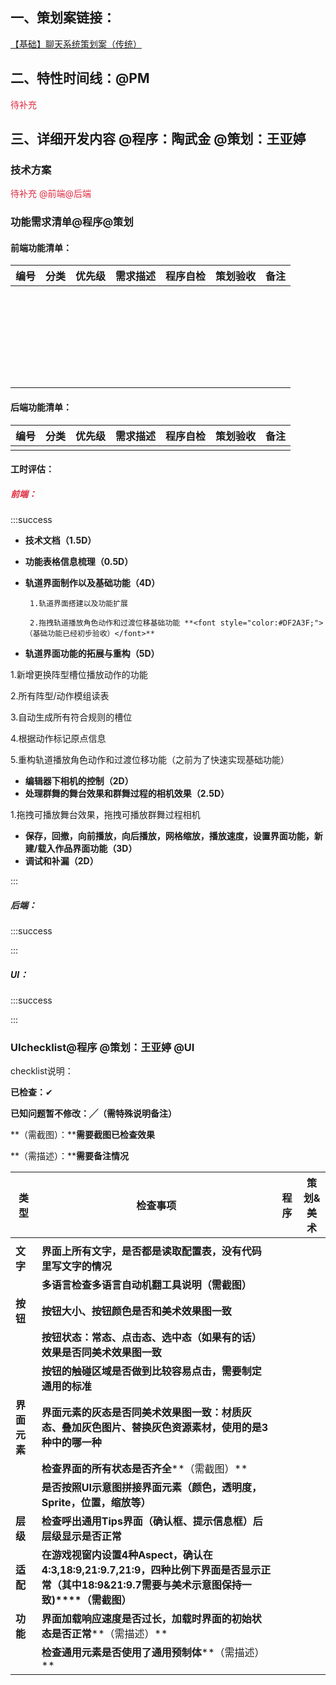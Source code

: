 ## 一、策划案链接：
[【基础】聊天系统策划案（传统）](https://snh48group.yuque.com/qim4en/xs9kb3/lel217v70zcyl68i)

## 二、特性时间线：@PM
<font style="color:#DF2A3F;">待补充</font>

## 三、详细开发内容 @程序：陶武金 @策划：王亚婷  
### 技术方案
<font style="color:#DF2A3F;">待补充 @前端@后端</font>

### 功能需求清单@程序@策划
#### 前端功能清单：
| 编号 | 分类 | 优先级 | 需求描述 | 程序自检 | 策划验收 | 备注 |
| --- | --- | --- | --- | --- | --- | --- |
|  |  |  |  |  |  |  |
|  |  |  |  |  |  |  |
|  |  |  |  |  |  |  |
|  |  |  |  |  |  |  |
|  |  |  |  |  |  |  |
|  |  |  |  |  |  |  |
|  | |  |  |  |  |  |
|  |  |  |  |  |  |  |
|  |  |  |  |  |  |  |
|  |  |  |  |  |  |  |
|  |  |  |  |  |  |  |
|  |  |  |  |  |  |  |
|  | |  |  |  |  |  |
|  |  |  |  |  |  |  |
|  | |  |  |  |  |  |
|  |  |  |  |  |  |  |
|  |  |  |  |  |  |  |
|  |  |  |  |  |  |  |
|  |  |  |  |  |  |  |
|  |  |  |  |  |  |  |
|  |  |  |  |  |  |  |
|  |  |  |  |  |  |  |
|  |  |  |  |  |  |  |
|  |  |  |  |  |  |  |
|  |  |  |  |  |  |  |
|  |  |  |  |  |  |  |
|  |  |  |  |  |  |  |


#### 后端功能清单： <font style="color:#DF2A3F;"></font>
| 编号 | 分类 | 优先级 | 需求描述 | 程序自检 | 策划验收 | 备注 |
| --- | --- | --- | --- | --- | --- | --- |
|  |  |  |  |  | | |


#### 工时评估：
##### <font style="color:#DF2A3F;">前端：</font>
:::success
+ **技术文档（1.5D）**
+ **功能表格信息梳理（0.5D）**
+ **轨道界面制作以及基础功能（4D）**

       1.轨道界面搭建以及功能扩展

       2.拖拽轨道播放角色动作和过渡位移基础功能 **<font style="color:#DF2A3F;">（基础功能已经初步验收）</font>**

+ **轨道界面功能的拓展与重构（5D）**

1.新增更换阵型槽位播放动作的功能

2.所有阵型/动作模组读表

3.自动生成所有符合规则的槽位

4.根据动作标记原点信息

5.重构轨道播放角色动作和过渡位移功能（之前为了快速实现基础功能）

+ **编辑器下相机的控制（2D）**
+ **处理群舞的舞台效果和群舞过程的相机效果（2.5D）**

1.拖拽可播放舞台效果，拖拽可播放群舞过程相机

+ **保存，回撤，向前播放，向后播放，网格缩放，播放速度，设置界面功能，新建/载入作品界面功能（3D）**
+ **调试和补漏（2D）**

:::

##### 后端：
:::success


:::

##### UI：
:::success
  

:::



### UIchecklist@程序 @策划：王亚婷  @UI
checklist说明：

**已检查：**✔

**已知问题暂不修改：╱（需特殊说明备注）**

**（需截图）：****需要截图已检查效果**

**（需描述）：****需要备注情况**

| **类型** | **检查事项** | **程序** | **策划&美术** |
| --- | --- | --- | --- |
| | | | |
| **文字** | **界面上所有文字，是否都是读取配置表，没有代码里写文字的情况** | | |
| | **多语言检查****多语言自动机翻工具说明****（需截图）** | | |
| **按钮** | **按钮大小、按钮颜色是否和美术效果图一致** | | |
| | **按钮状态：常态、点击态、选中态（如果有的话）效果是否同美术效果图一致** | | |
| | **按钮的触碰区域是否做到比较容易点击，需要制定通用的标准** | | |
| **界面元素** | **界面元素的灰态是否同美术效果图一致：材质灰态、叠加灰色图片、替换灰色资源素材，使用的是3种中的哪一种** | | |
| | **检查界面的所有状态是否齐全****（需截图）** | | |
| | **是否按照UI示意图拼接界面元素（颜色，透明度，Sprite，位置，缩放等）** | | |
| **层级** | **检查呼出通用Tips界面（确认框、提示信息框）后层级显示是否正常** | | |
| **适配** | **在游戏视窗内设置4种Aspect，确认在4:3,18:9,21:9.7,21:9，四种比例下界面是否显示正常（其中18:9&21:9.7需要与美术示意图保持一致)****（需截图）** | | |
| **功能** | **界面加载响应速度是否过长，加载时界面的初始状态是否正常****（需描述）** | | |
| | **检查通用元素是否使用了通用预制体****（需描述）** | | |






